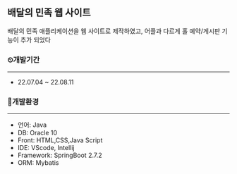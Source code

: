 ## 배달의 민족 웹 사이트

배달의 민족 애플리케이션을 웹 사이트로 제작하였고, 어플과 다르게 홀 예약/게시판 기능이 추가 되었다

### ⏲개발기간
***
* 22.07.04 ~ 22.08.11

### 🔧개발환경
***
* 언어: Java
* DB: Oracle 10
* Front: HTML,CSS,Java Script
* IDE: VScode, Intellij
* Framework: SpringBoot 2.7.2
* ORM: Mybatis

